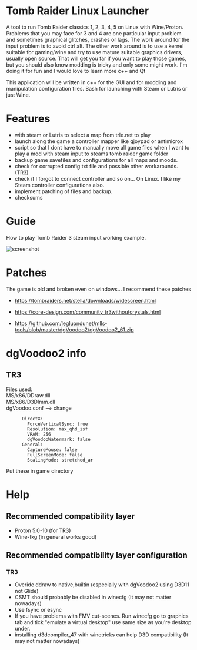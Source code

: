 # Tomb Raider Linux Launcher
A tool to run Tomb Raider classics 1, 2, 3, 4, 5 on Linux with Wine/Proton. Problems that you may face for 3 and 4 are one particular input problem and sometimes graphical glitches, crashes or lags. The work around for the input problem is to avoid ctrl alt. The other work around is to use a kernel suitable for gaming/wine and try to use mature suitable graphics drivers, usually open source. That will get you far if you want to play those games, but you should also know modding is tricky and only some might work. I'm doing it for fun and I would love to learn more c++ and Qt

This application will be written in c++ for the GUI and for modding and manipulation configuration files. Bash for launching with Steam or Lutris or just Wine.

# Features

- with steam or Lutris to select a map from trle.net to play
- launch along the game a controller mapper like qjoypad or antimicrox
- script so that I dont have to manually move all game files when I want to play a mod with steam input to steams tomb raider game folder
- backup game savefiles and configurations for all maps and moods.
- check for corrupted config.txt file and possible other workarounds. (TR3)
- check if I forgot to connect controller and so on... On Linux. I like my Steam controller configurations also.
- implement patching of files and backup.
- checksums

# Guide

How to play Tomb Raider 3 steam input working example.

![screenshot](https://raw.githubusercontent.com/noisecode3/TombRaiderLinuxSteamManager/main/controller.png "controller")

# Patches
The game is old and broken even on windows...
I recommend these patches

- https://tombraiders.net/stella/downloads/widescreen.html

- https://core-design.com/community_tr3withoutcrystals.html

- https://github.com/legluondunet/mlls-tools/blob/master/dgVoodoo2/dgVoodoo2_61.zip

# dgVoodoo2 info
## TR3
Files used:<br />
MS/x86/DDraw.dll<br />
MS/x86/D3DImm.dll<br />
dgVoodoo.conf --> change
```
      DirectX:
        ForceVerticalSync: true
        Resolution: max_qhd_isf
        VRAM: 256
        dgVoodooWatermark: false
      General:
        CaptureMouse: false
        FullScreenMode: false
        ScalingMode: stretched_ar
```
Put these in game directory
# Help
## Recommended compatibility layer
- Proton 5.0-10 (for TR3)
- Wine-tkg (in general works good)

## Recommended compatibility layer configuration
### TR3
- Overide ddraw to native,builtin (especially with dgVoodoo2 using D3D11 not Glide)
- CSMT should probably be disabled in winecfg (It may not matter nowadays)
- Use fsync or esync
- If you have problems witn FMV cut-scenes. Run winecfg go to graphics tab and tick "emulate a virtual desktop" use same size as you're desktop under.
- installing d3dcompiler_47 with winetricks can help D3D compatibility (It may not matter nowadays)

